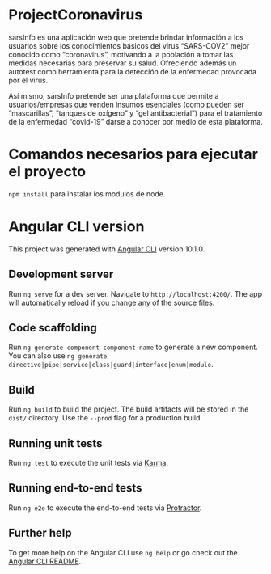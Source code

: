 # ProjectCoronavirus
  sarsInfo es una aplicación web que pretende brindar información a los usuarios sobre
  los conocimientos básicos del virus “SARS-COV2” mejor conocido como “coronavirus”,
  motivando a la población a tomar las medidas necesarias para preservar su salud.
  Ofreciendo además un autotest como herramienta para la detección de la enfermedad
  provocada por el virus.

  Así mismo, sarsInfo pretende ser una plataforma que permite a usuarios/empresas que
  venden insumos esenciales (como pueden ser “mascarillas”, “tanques de oxígeno” y
  “gel antibacterial”) para el tratamiento de la enfermedad “covid-19” darse a conocer
  por medio de esta plataforma.


# Comandos necesarios para ejecutar el proyecto
   `npm install` para instalar los modulos de node.

# Angular CLI version

This project was generated with [Angular CLI](https://github.com/angular/angular-cli) version 10.1.0.

## Development server

Run `ng serve` for a dev server. Navigate to `http://localhost:4200/`. The app will automatically reload if you change any of the source files.

## Code scaffolding

Run `ng generate component component-name` to generate a new component. You can also use `ng generate directive|pipe|service|class|guard|interface|enum|module`.

## Build

Run `ng build` to build the project. The build artifacts will be stored in the `dist/` directory. Use the `--prod` flag for a production build.

## Running unit tests

Run `ng test` to execute the unit tests via [Karma](https://karma-runner.github.io).

## Running end-to-end tests

Run `ng e2e` to execute the end-to-end tests via [Protractor](http://www.protractortest.org/).

## Further help

To get more help on the Angular CLI use `ng help` or go check out the [Angular CLI README](https://github.com/angular/angular-cli/blob/master/README.md).
